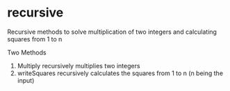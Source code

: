 # recursive
Recursive methods to solve multiplication of two integers and calculating squares from 1 to n

Two Methods
1. Multiply
      recursively multiplies two integers
2. writeSquares
      recursively calculates the squares from 1 to n (n being the input)
